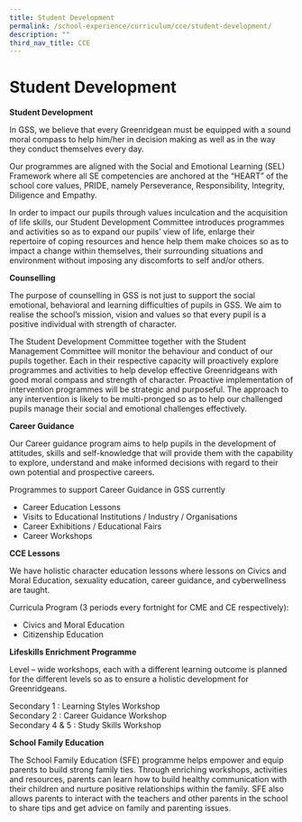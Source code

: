 ```yaml
---
title: Student Development
permalink: /school-experience/curriculum/cce/student-development/
description: ""
third_nav_title: CCE
---
```

# **Student Development**

**Student Development**  

In GSS, we believe that every Greenridgean must be equipped with a sound moral compass to help him/her in decision making as well as in the way they conduct themselves every day.

Our programmes are aligned with the Social and Emotional Learning (SEL) Framework where all SE competencies are anchored at the “HEART” of the school core values, PRIDE, namely Perseverance, Responsibility, Integrity, Diligence and Empathy.

In order to impact our pupils through values inculcation and the acquisition of life skills, our Student Development Committee introduces programmes and activities so as to expand our pupils’ view of life, enlarge their repertoire of coping resources and hence help them make choices so as to impact a change within themselves, their surrounding situations and environment without imposing any discomforts to self and/or others.

**Counselling**

The purpose of counselling in GSS is not just to support the social emotional, behavioral and learning difficulties of pupils in GSS. We aim to realise the school’s mission, vision and values so that every pupil is a positive individual with strength of character.

The Student Development Committee together with the Student Management Committee will monitor the behaviour and conduct of our pupils together. Each in their respective capacity will proactively explore programmes and activities to help develop effective Greenridgeans with good moral compass and strength of character. Proactive implementation of intervention programmes will be strategic and purposeful. The approach to any intervention is likely to be multi-pronged so as to help our challenged pupils manage their social and emotional challenges effectively.

**Career Guidance**

Our Career guidance program aims to help pupils in the development of attitudes, skills and self-knowledge that will provide them with the capability to explore, understand and make informed decisions with regard to their own potential and prospective careers.

Programmes to support Career Guidance in GSS currently

*   Career Education Lessons
*   Visits to Educational Institutions / Industry / Organisations
*   Career Exhibitions / Educational Fairs
*   Career Workshops

**CCE Lessons**

We have holistic character education lessons where lessons on Civics and Moral Education, sexuality education, career guidance, and cyberwellness are taught.

Curricula Program (3 periods every fortnight for CME and CE respectively):

*   Civics and Moral Education
*   Citizenship Education

**Lifeskills Enrichment Programme**

Level – wide workshops, each with a different learning outcome is planned for the different levels so as to ensure a holistic development for Greenridgeans.

Secondary 1 : Learning Styles Workshop    
Secondary 2 : Career Guidance Workshop   
Secondary 4 & 5 : Study Skills Workshop

**School Family Education**

The School Family Education (SFE) programme helps empower and equip parents to build strong family ties. Through enriching workshops, activities and resources, parents can learn how to build healthy communication with their children and nurture positive relationships within the family. SFE also allows parents to interact with the teachers and other parents in the school to share tips and get advice on family and parenting issues.